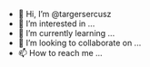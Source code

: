 - 👋 Hi, I’m @targersercusz
- 👀 I’m interested in ...
- 🌱 I’m currently learning ...
- 💞️ I’m looking to collaborate on ...
- 📫 How to reach me ...

<!---
targersercusz/targersercusz is a ✨ special ✨ repository because its `README.md` (this file) appears on your GitHub profile.
You can click the Preview link to take a look at your changes.
--->
